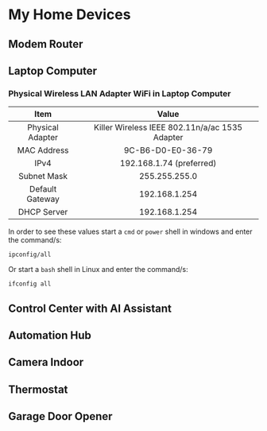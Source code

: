# My Home Devices

## Modem Router

## Laptop Computer

### Physical Wireless LAN Adapter WiFi in Laptop Computer

|Item|Value|
|:-:|:-:|
|Physical Adapter|Killer Wireless IEEE 802.11n/a/ac 1535 Adapter|
|MAC Address|9C-B6-D0-E0-36-79|
|IPv4| 192.168.1.74 (preferred)|
|Subnet Mask| 255.255.255.0| 
|Default Gateway| 192.168.1.254|
|DHCP Server| 192.168.1.254|

In order to see these values start a `cmd` or `power` shell in windows and enter the command/s:
```script
ipconfig/all
```
Or start a `bash` shell in Linux and enter the command/s:
```script
ifconfig all
```

## Control Center with AI Assistant

## Automation Hub

## Camera Indoor

## Thermostat

## Garage Door Opener


